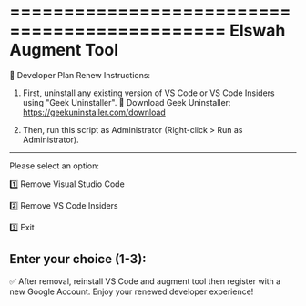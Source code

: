 ==============================================
         Elswah Augment Tool
=============================================

📌 Developer Plan Renew Instructions:

1. First, uninstall any existing version of VS Code or VS Code Insiders using "Geek Uninstaller".
   🔗 Download Geek Uninstaller: https://geekuninstaller.com/download

2. Then, run this script as Administrator (Right-click > Run as Administrator).

------------------------------------
Please select an option:

1️⃣  Remove Visual Studio Code

2️⃣  Remove VS Code Insiders

3️⃣  Exit

Enter your choice (1-3): 
------------------------------------

✅ After removal, reinstall VS Code and augment tool then register with a new Google Account.
Enjoy your renewed developer experience!


